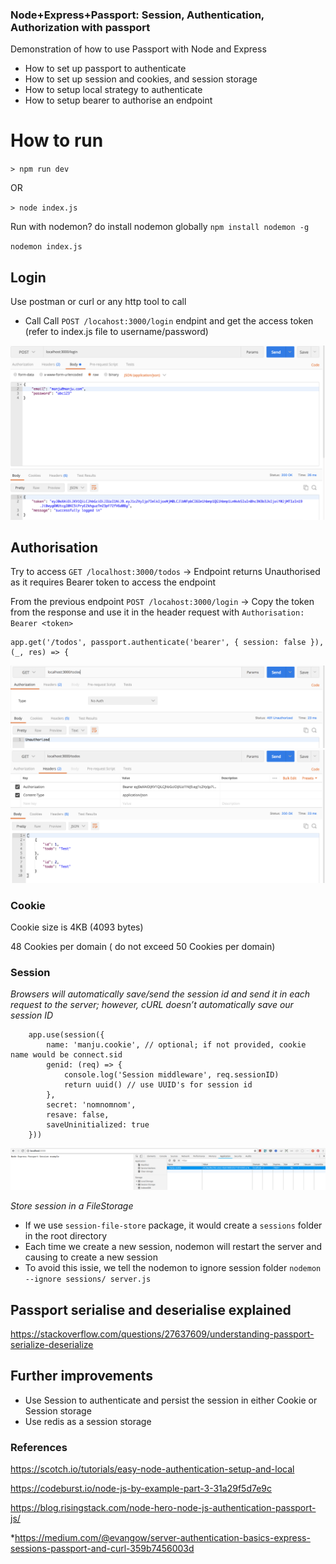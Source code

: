 ### Node+Express+Passport: Session, Authentication, Authorization with passport

Demonstration of how to use Passport with Node and Express

- How to set up passport to authenticate
- How to set up session and cookies, and session storage
- How to setup local strategy to authenticate
- How to setup bearer to authorise an endpoint

# How to run

`> npm run dev`

OR 

`> node index.js`

Run with nodemon?  do install nodemon globally `npm install nodemon -g`

`nodemon index.js`

## Login

Use postman or curl or any http tool to call

- Call Call `POST /locahost:3000/login` endpint and get the access token (refer to index.js file to username/password)

<img src="https://github.com/manju16832003/node-express-session-passport/blob/master/images/login.png?raw=true">

## Authorisation

Try to access `GET /localhost:3000/todos` -> Endpoint returns Unauthorised as it requires Bearer token to access the endpoint

From the previous endpoint `POST /locahost:3000/login` -> Copy the token from the response and use it in the header request with `Authorisation: Bearer <token>`

```
app.get('/todos', passport.authenticate('bearer', { session: false }), (_, res) => {
```

<img src="https://github.com/manju16832003/node-express-session-passport/blob/master/images/login-unauthorised.png?raw=true">

<img src="https://github.com/manju16832003/node-express-session-passport/blob/master/images/login-authorised.png?raw=true">


### Cookie

Cookie size is 4KB (4093 bytes)

48 Cookies per domain ( do not exceed 50 Cookies per domain)

### Session

*Browsers will automatically save/send the session id and send it in each request to the server; however, cURL doesn’t automatically save our session ID*

```
    app.use(session({
        name: 'manju.cookie', // optional; if not provided, cookie name would be connect.sid
        genid: (req) => {
            console.log('Session middleware', req.sessionID)
            return uuid() // use UUID's for session id
        },
        secret: 'nomnomnom',
        resave: false,
        saveUninitialized: true
    }))
```

<img src="https://github.com/manju16832003/node-express-session-passport/blob/master/images/session.png?raw=true"/>

*Store session in a FileStorage*

- If we use `session-file-store` package, it would create a `sessions` folder in the root directory
- Each time we create a new session, nodemon will restart the server and causing to create a new session
- To avoid this issie, we tell the nodemon to ignore session folder `nodemon --ignore sessions/ server.js`


## Passport serialise and deserialise explained

https://stackoverflow.com/questions/27637609/understanding-passport-serialize-deserialize

## Further improvements

- Use Session to authenticate and persist the session in either Cookie or Session storage
- Use redis as a session storage

### References

https://scotch.io/tutorials/easy-node-authentication-setup-and-local

https://codeburst.io/node-js-by-example-part-3-31a29f5d7e9c

https://blog.risingstack.com/node-hero-node-js-authentication-passport-js/


*https://medium.com/@evangow/server-authentication-basics-express-sessions-passport-and-curl-359b7456003d